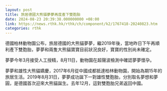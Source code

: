 ```yaml
---
layout: post
title: 旅居德國大熊貓夢夢再度產下雙胞胎
date: 2024-08-23 20:39:38.000000000 +08:00
link: https://news.rthk.hk/rthk/ch/component/k2/1767418-20240823.htm
categories: rthk
---
```


德國柏林動物園公布，旅居德國的大熊貓夢夢，繼2019年後，當地昨日下午再順利產下雙胞胎，夢夢和兩隻大熊貓寶寶目前狀況良好，寶寶的性別尚未確定。

夢夢今年3月接受人工授精，8月11日，動物園在超聲波檢測中確認夢夢懷孕。

夢夢和雄性大熊貓嬌慶，2017年6月從中國成都抵達柏林動物園，開始為期15年的旅居生活。2019年8月31日，夢夢成功誕下一對雄性雙胞胎，分別取名夢想和夢圓，是德國首次迎來大熊貓誕生。去年12月，這對雙胞胎兄弟返回中國。
